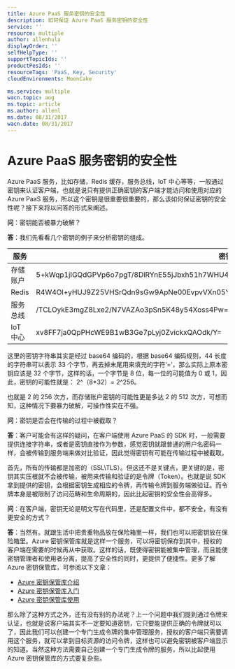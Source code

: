 ```yaml
---
title: Azure PaaS 服务密钥的安全性
description: 如何保证 Azure PaaS 服务密钥的安全性
service: ''
resource: multiple
author: allenhula
displayOrder: ''
selfHelpType: ''
supportTopicIds: ''
productPesIds: ''
resourceTags: 'PaaS, Key, Security'
cloudEnvironments: MoonCake

ms.service: multiple
wacn.topic: aog
ms.topic: article
ms.author: allenl
ms.date: 08/31/2017
wacn.date: 08/31/2017
---
```

# Azure PaaS 服务密钥的安全性

Azure PaaS 服务，比如存储，Redis 缓存，服务总线，IoT 中心等等，一般通过密钥来认证客户端，也就是说只有提供正确密钥的客户端才能访问和使用对应的 Azure PaaS 服务，所以这个密钥是很重要很重要的，那么该如何保证密钥的安全性呢？接下来将以问答的形式来阐述。

**问**：密钥能否被暴力破解？

**答**：我们先看看几个密钥的例子来分析密钥的组成。

| 服务 | 密钥 |
| --- | --- |
| 存储账户 | 5+kWqp1jIGQdGPVp6o7pgT/8DlRYnE55jJbxh51h7WHU4yGqAbMYdCYbSfR2CaFsi1/pfmL+d/QJbeAmDn6FQg== |
| Redis | R4W4Ol+yHUJ9Z25VHSrQdn9sGw9ApNe00EvpvVXn05Y= |
| 服务总线 | /TCLOykE3mgZ8Lxe2/N7VAZAo3pSn5K48y54Xoss4Pw= |
| IoT 中心 | xv8FF7ja0QpPHcWE9B1wB3Ge7pLyj0ZvickxQAOdk/Y= |

这里的密钥字符串其实是经过 base64 编码的，根据 base64 编码规则，44 长度的字符串可以表示 33 个字节，再去掉末尾用来填充的字符‘=’，那么实际上原本密钥应该是 32 个字节，这样的话，一个字节是 8 位，每一位的可能值为 0 或 1，因此，密钥的可能性就是： 2^（8*32）= 2^256。

也就是 2 的 256 次方，而存储账户密钥的可能性更是多达 2 的 512 次方，可想而知，这种情况下要暴力破解，可操作性实在不强。

**问**：密钥是否会在传输的过程中被截取？

**答**：客户可能会有这样的疑问，在客户端使用 Azure PaaS 的 SDK 时，一般需要提供连接字符串，或者是密钥直接作为参数，感觉密钥就跟普通的用户名密码一样，会被传输到服务端来做对比验证，因此觉得密钥有可能在传输过程中被截取。

首先，所有的传输都是加密的（SSL\TLS）。但这还不是关键点，更关键的是，密钥其实压根就不会被传输，被用来传输和验证的是令牌（Token）。也就是说 SDK 拿到提供的密钥，会根据密钥生成相应的令牌，再传输令牌到服务端做验证。而令牌本身是被限制了访问范畴和生命周期的，因此比起密钥的安全性会高得多。

**问**：在客户端，密钥无论是明文写在代码里，还是配置文件中，都不安全，有没有更安全的方式？

**答**：当然有。就跟生活中把贵重物品放在保险箱里一样，我们也可以把密钥放在保险箱里。Azure 密钥保管库就是这样一个服务，可以将密钥保存到其中，授权的客户端在需要的时候再从中获取。这样的话，既使得密钥能被集中管理，而且能使密钥管理者和使用者分离，提高了安全性的同时，更提供了便捷性。更多了解 Azure 密钥保管库，可参阅以下文章：

- [Azure 密钥保管库介绍](https://docs.azure.cn/zh-cn/key-vault/key-vault-whatis)
- [Azure 密钥保管库入门](https://docs.azure.cn/zh-cn/key-vault/key-vault-get-started)
- [Azure 密钥保管库使用](https://docs.azure.cn/zh-cn/key-vault/key-vault-use-from-web-application)

那么除了这种方式之外，还有没有别的办法呢？上一个问题中我们提到通过令牌来认证，也就是说客户端其实不一定要知道密钥，它只要能提供正确的令牌就可以了，因此我们可以创建一个专门生成令牌的集中管理服务，授权的客户端只需要调用这个服务，就可以拿到目标资源的访问令牌，这样也可以避免密钥被客户端显示的知道。当然这种方法需要自己创建一个专门生成令牌的服务，所以比起使用 Azure 密钥保管库的方式要复杂些。
